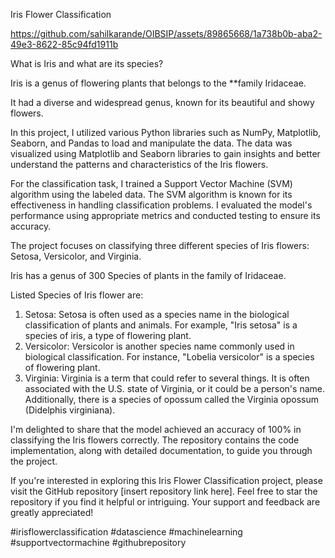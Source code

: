 Iris Flower Classification


https://github.com/sahilkarande/OIBSIP/assets/89865668/1a738b0b-aba2-49e3-8622-85c94fd1911b



What is Iris and what are its species?

Iris is a genus of flowering plants that belongs to the **family Iridaceae.

It had a diverse and widespread genus, known for its beautiful and showy flowers. 

In this project, I utilized various Python libraries such as NumPy, Matplotlib, Seaborn, and Pandas to load and 
manipulate the data. The data was visualized using Matplotlib and Seaborn libraries to gain insights and better understand 
the patterns and characteristics of the Iris flowers.

For the classification task, I trained a Support Vector Machine (SVM) algorithm using the labeled data. The SVM algorithm is known for its effectiveness in handling classification
problems. I evaluated the model's performance using appropriate metrics and conducted testing to ensure its accuracy.

The project focuses on classifying three different species of Iris flowers: Setosa, Versicolor, and Virginia.

Iris has a genus of 300 Species of plants in the family of Iridaceae.

Listed Species of Iris flower are:

1. Setosa: Setosa is often used as a species name in the biological classification of plants and animals. For example, "Iris setosa" is a species of iris, a type of flowering plant.
2. Versicolor: Versicolor is another species name commonly used in biological classification. For instance, "Lobelia versicolor" is a species of flowering plant.
3. Virginia: Virginia is a term that could refer to several things. It is often associated with the U.S. state of Virginia, or it could be a person's name. Additionally, there is a species of 
opossum called the Virginia opossum (Didelphis virginiana).

I'm delighted to share that the model achieved an accuracy of 100% in classifying the Iris flowers correctly. The repository contains the 
code implementation, 
along with detailed documentation, to guide you through the project.

If you're interested in exploring this Iris Flower Classification project, please visit the GitHub repository [insert repository link here]. 
Feel free to star the repository if you
find it helpful or intriguing. Your support and feedback are greatly appreciated!

#irisflowerclassification #datascience #machinelearning #supportvectormachine #githubrepository
